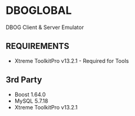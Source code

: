 # DBOGLOBAL
 DBOG Client & Server Emulator

## REQUIREMENTS
- Xtreme ToolkitPro v13.2.1 - Required for Tools

## 3rd Party
- Boost 1.64.0
- MySQL 5.7.18
- Xtreme ToolkitPro v13.2.1
